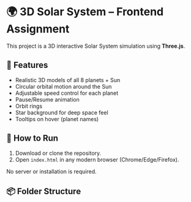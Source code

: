 # 🌍 3D Solar System – Frontend Assignment

This project is a 3D interactive Solar System simulation using **Three.js**.

## 🚀 Features

- Realistic 3D models of all 8 planets + Sun
- Circular orbital motion around the Sun
- Adjustable speed control for each planet
- Pause/Resume animation
- Orbit rings
- Star background for deep space feel
- Tooltips on hover (planet names)
## 📁 How to Run

1. Download or clone the repository.
2. Open `index.html` in any modern browser (Chrome/Edge/Firefox).

No server or installation is required.

## 📦 Folder Structure

